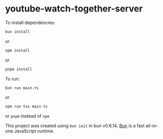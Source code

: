 # youtube-watch-together-server

To install dependencies:

```bash {"id":"01J4JDQV2CNN0RPPNJTXXXX6QH"}
bun install
```

or

```bash {"id":"01J4JDR20WN2MVDBMFNSV217E9"}
npm install
```

or

```bash {"id":"01J4JDRE7B73Z4XDXFZ4EWY4KP"}
pnpm install
```

To run:

```bash {"id":"01J4JDQV2CNN0RPPNJV1QBBE90"}
bun run main.ts
```

or

```bash {"id":"01J4JDRP476ECQ2QXKRP47PRKY"}
npm run tsx main.ts
```

or `pnpm` instead of `npm`

This project was created using `bun init` in bun v0.6.14. [Bun](https://bun.sh) is a fast all-in-one JavaScript runtime.
